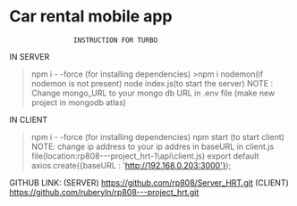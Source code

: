 # Car rental mobile app


					INSTRUCTION FOR TURBO 


		

   IN SERVER
> npm i   - -force (for installing dependencies)
	>npm  i  nodemon(if nodemon is not present)
  >node index.js(to start the server)
  NOTE : Change mongo_URL to your mongo db URL in .env file (make new project in mongodb atlas)
  
    


IN CLIENT
 > npm i   - -force (for installing dependencies)
  >npm start  (to start client)
  NOTE:  change  ip address to your ip addres in baseURL in client.js file(location:rp808---project_hrt-1\api\client.js)
  export default axios.create({baseURL : 'http://192.168.0.203:3000'});







GITHUB LINK:
(SERVER)    https://github.com/rp808/Server_HRT.git
(CLIENT)    https://github.com/ruberyln/rp808---project_hrt.git
